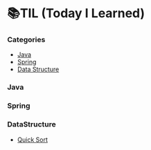 # 📚TIL (Today I Learned)

### Categories
- [Java](#Java)
- [Spring](#Spring)
- [Data Structure](#DataStructure)

### Java

### Spring

### DataStructure

- [Quick Sort](https://github.com/hyojaekim/TIL/blob/master/DataStructure/datastructure.md#QuickSort)
